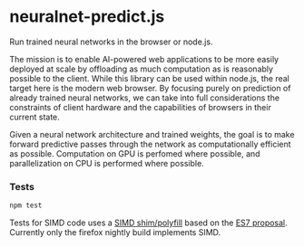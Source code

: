 # neuralnet-predict.js

Run trained neural networks in the browser or node.js.

The mission is to enable AI-powered web applications to be more easily deployed at scale by offloading as much computation as is reasonably possible to the client. While this library can be used within node.js, the real target here is the modern web browser. By focusing purely on prediction of already trained neural networks, we can take into full considerations the constraints of client hardware and the capabilities of browsers in their current state.

Given a neural network architecture and trained weights, the goal is to make forward predictive passes through the network as computationally efficient as possible. Computation on GPU is perfomed where possible, and parallelization on CPU is performed where possible.


### Tests

```sh
npm test
```

Tests for SIMD code uses a [SIMD shim/polyfill](https://github.com/ljharb/simd) based on the [ES7 proposal](https://github.com/tc39/ecmascript_simd). Currently only the firefox nightly build implements SIMD.
